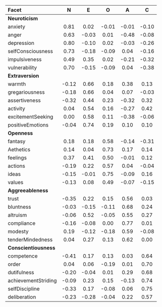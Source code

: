 | Facet                 |       N |       E |       O |       A |       C |
| :-------------------- | :-----: | :-----: | :-----: | :-----: | :-----: |
| **Neuroticism**       |         |         |         |         |         |
| anxiety               |    0.81 |    0.02 |   -0.01 |   -0.01 |   -0.10 |
| anger                 |    0.63 |   -0.03 |    0.01 |   -0.48 |   -0.08 |
| depression            |    0.80 |   -0.10 |    0.02 |   -0.03 |   -0.26 |
| selfConsciousness     |    0.73 |   -0.18 |   -0.09 |    0.04 |   -0.16 |
| impulsiveness         |    0.49 |    0.35 |    0.02 |   -0.21 |   -0.32 |
| vulnerability         |    0.70 |   -0.15 |   -0.09 |    0.04 |   -0.38 |
| **Extraversion**      |         |         |         |         |         |
| warmth                |   -0.12 |    0.66 |    0.18 |    0.38 |    0.13 |
| gregariousness        |   -0.18 |    0.66 |    0.04 |    0.07 |   -0.03 |
| assertiveness         |   -0.32 |    0.44 |    0.23 |   -0.32 |    0.32 |
| activity              |    0.04 |    0.54 |    0.16 |   -0.27 |    0.42 |
| excitementSeeking     |    0.00 |    0.58 |    0.11 |   -0.38 |   -0.06 |
| positiveEmotions      |   -0.04 |    0.74 |    0.19 |    0.10 |    0.10 |
| **Openness**          |         |         |         |         |         |
| fantasy               |    0.18 |    0.18 |    0.58 |   -0.14 |   -0.31 |
| Aethetics             |    0.14 |    0.04 |    0.73 |    0.17 |    0.14 |
| feelings              |    0.37 |    0.41 |    0.50 |   -0.01 |    0.12 |
| actions               |   -0.19 |    0.22 |    0.57 |    0.04 |   -0.04 |
| ideas                 |   -0.15 |   -0.01 |    0.75 |   -0.09 |    0.16 |
| values                |   -0.13 |    0.08 |    0.49 |   -0.07 |   -0.15 |
| **Aggreeableness**    |         |         |         |         |         |
| trust                 |   -0.35 |    0.22 |    0.15 |    0.56 |    0.03 |
| bluntness             |   -0.03 |   -0.15 |   -0.11 |    0.68 |    0.24 |
| altruism              |   -0.06 |    0.52 |   -0.05 |    0.55 |    0.27 |
| compliance            |   -0.16 |   -0.08 |    0.00 |    0.77 |    0.01 |
| modesty               |    0.19 |   -0.12 |   -0.18 |    0.59 |   -0.08 |
| tenderMindedness      |    0.04 |    0.27 |    0.13 |    0.62 |    0.00 |
| **Conscientiousness** |         |         |         |         |         |
| competence            |   -0.41 |    0.17 |    0.13 |    0.03 |    0.64 |
| order                 |    0.04 |    0.06 |   -0.19 |    0.01 |    0.70 |
| dutifulness           |   -0.20 |   -0.04 |    0.01 |    0.29 |    0.68 |
| achievementStriding   |   -0.09 |    0.23 |    0.15 |   -0.13 |    0.74 |
| selfDiscipline        |   -0.33 |    0.17 |   -0.08 |    0.06 |    0.75 |
| deliberation          |   -0.23 |   -0.28 |   -0.04 |    0.22 |    0.57 |
